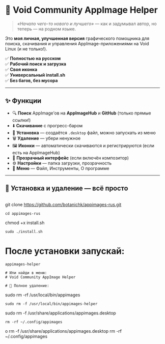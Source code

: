 # 🐧 Void Community AppImage Helper 

> *«Начало чего-то нового и лучшего»* — как и задумывал автор, но теперь — на родном языке.

Это **моя личная, улучшенная версия** графического помощника для поиска, скачивания и управления AppImage-приложениями на Void Linux (и не только!).

✅ **Полностью на русском**  
✅ **Рабочий поиск и загрузка**  
✅ **Своя иконка**  
✅ **Универсальный install.sh**  
✅ **Без багов, без мусора**

---

## ✨ Функции

- 🔍 **Поиск** AppImage’ов на **AppImageHub** и **GitHub** (только прямые ссылки!)
- ⬇️ **Скачивание** с прогресс-баром
- 🚀 **Установка** — создаётся `.desktop` файл, можно запускать из меню
- 🗑️ **Удаление** — убери ненужное
- 🖼️ **Иконки** — автоматически скачиваются и регистрируются (если есть на AppImageHub)
- 🎨 **Прозрачный интерфейс** (если включён композитор)
- ⚙️ **Настройки** — папка загрузки, прозрачность
- 📂 **Меню** — Файл, Инструменты, О программе

---

## 🚀 Установка и удаление — всё просто
```
```
git clone https://github.com/botanichk/appimages-rus.git
```
cd appimages-rus
```
chmod +x install.sh
```
sudo ./install.sh
```

# После установки запускай:
```
appimages-helper

# Или найди в меню:
# Void Community AppImage Helper

# 🧹 Полное удаление:
```
sudo rm -rf /usr/local/bin/appimages

```
sudo rm -f /usr/local/bin/appimages-helper
```
sudo rm -f /usr/share/applications/appimages.desktop
```
rm -rf ~/.config/appimages
```
o rm -f /usr/share/applications/appimages.desktop
rm -rf ~/.config/appimages
